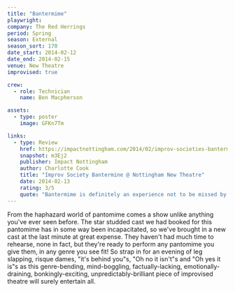 ```yaml
---
title: "Bantermime"
playwright:
company: The Red Herrings
period: Spring
season: External
season_sort: 170
date_start: 2014-02-12
date_end: 2014-02-15
venue: New Theatre
improvised: true

crew:
  - role: Technician
    name: Ben Macpherson

assets:
  - type: poster
    image: GFKn7Tm

links:
  - type: Review
    href: https://impactnottingham.com/2014/02/improv-societies-bantermine-nottingham-new-theatre/
    snapshot: m3Ej2
    publisher: Impact Nottingham 
    author: Charlotte Cook
    title: "Improv Society Bantermine @ Nottingham New Theatre"
    date: 2014-02-13
    rating: 3/5
    quote: "Bantermime is definitely an experience not to be missed by those who appreciate quick-witted humour and a cheesy pantomime atmosphere."
---
```

From the haphazard world of pantomime comes a show unlike anything you've ever seen before. The star studded cast we had booked for this pantomime has in some way been incapacitated, so we've brought in a new cast at the last minute at great expense. They haven't had much time to rehearse, none in fact, but they're ready to perform any pantomime you give them, in any genre you see fit! So strap in for an evening of leg slapping, risque dames, "it's behind you"s, "Oh no it isn't"s and "Oh yes it is"s as this genre-bending, mind-boggling, factually-lacking, emotionally-draining, bonkingly-exciting, unpredictably-brilliant piece of improvised theatre will surely entertain all.
